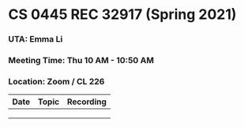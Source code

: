 # CS 0445 REC 32917 (Spring 2021)

### UTA: Emma Li
### Meeting Time: Thu 10 AM - 10:50 AM
### Location: Zoom / CL 226

| Date | Topic | Recording |
| ---- | ----- | --------- |
|      |       |           |
|      |       |           |
|      |       |           |